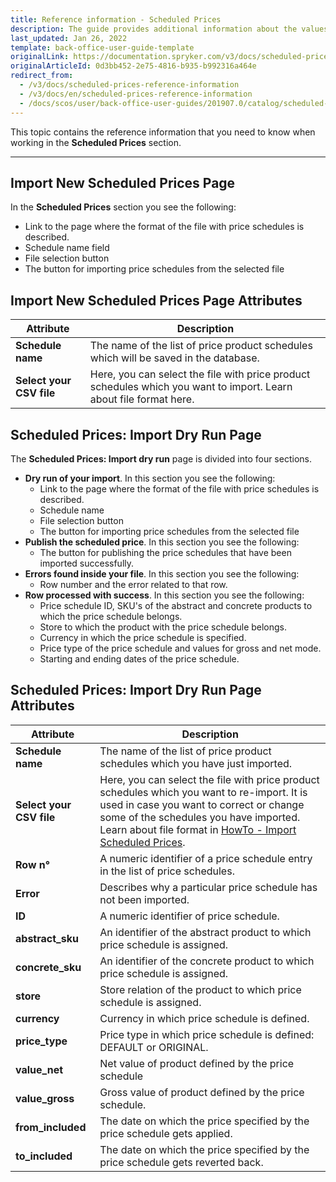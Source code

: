 ```yaml
---
title: Reference information - Scheduled Prices
description: The guide provides additional information about the values you use when working with scheduled prices in the Back Office.
last_updated: Jan 26, 2022
template: back-office-user-guide-template
originalLink: https://documentation.spryker.com/v3/docs/scheduled-prices-reference-information
originalArticleId: 0d3bb452-2e75-4816-b935-b992316a464e
redirect_from:
  - /v3/docs/scheduled-prices-reference-information
  - /v3/docs/en/scheduled-prices-reference-information
  - /docs/scos/user/back-office-user-guides/201907.0/catalog/scheduled-prices/references/scheduled-prices-reference-information.html
---
```


This topic contains the reference information that you need to know when working in the **Scheduled Prices** section.
***
## Import New Scheduled Prices Page

In the **Scheduled Prices** section you see the following:

* Link to the page where the format of the file with price schedules is described.
* Schedule name field
* File selection button
* The button for importing price schedules from the selected file

## Import New Scheduled Prices Page Attributes


| Attribute | Description |
| --- | --- |
| **Schedule name** | The name of the list of price product schedules which will be saved in the database. |
| **Select your CSV file** | Here, you can select the file with price product schedules which you want to import. Learn about file format here. |

## Scheduled Prices: Import Dry Run Page

The **Scheduled Prices: Import dry run** page is divided into four sections.

* **Dry run of your import**. In this section you see the following:
    * Link to the page where the format of the file with price schedules is described.
    * Schedule name
    * File selection button
    * The button for importing price schedules from the selected file
*  **Publish the scheduled price**. In this section you see the following:
    * The button for publishing the price schedules that have been imported successfully.
* **Errors found inside your file**. In this section you see the following:
    * Row number and the error related to that row.
* **Row processed with success**. In this section you see the following:
    * Price schedule ID, SKU's of the abstract and concrete products to which the price schedule belongs.
    * Store to which the product with the price schedule belongs.
    * Currency in which the price schedule is specified.
    * Price type of the price schedule and values for gross and net mode.
    * Starting and ending dates of the price schedule.

## Scheduled Prices: Import Dry Run Page Attributes

| Attribute | Description |
| --- | --- |
| **Schedule name** |The name of the list of price product schedules which you have just imported.  |
| **Select your CSV file** |Here, you can select the file with price product schedules which you want to re-import. It is used in case you want to correct or change some of the schedules you have imported. Learn about file format in [HowTo - Import Scheduled Prices](/docs/scos/dev/tutorials/201907.0/howtos/feature-howtos/howto-import-scheduled-prices.html). |
| **Row n°** | A numeric identifier of a price schedule entry in the list of price schedules. |
| **Error** |  Describes why a particular price schedule has not been imported.|
| **ID** | A numeric identifier of price schedule. |
|**abstract_sku**  | An identifier of the abstract product to which price schedule is assigned. |
| **concrete_sku** | An identifier of the concrete product to which price schedule is assigned. |
| **store** |Store relation of the product to which price schedule is assigned.  |
| **currency** |Currency in which price schedule is defined.  |
| **price_type** |  Price type in which price schedule is defined: DEFAULT or ORIGINAL.|
| **value_net** | Net value of product defined by the price schedule |
| **value_gross** |Gross value of product defined by the price schedule.  |
|**from_included**  | The date on which the price specified by the price schedule gets applied. |
| **to_included** | The date on which the price specified by the price schedule gets reverted back. |
